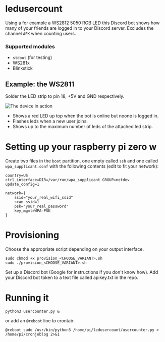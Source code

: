 # ledusercount

Using a for example a WS2812 5050 RGB LED this Discord bot shows how many of your friends are logged in to your Discord server. Excludes the channel ```AFK``` when counting users.

### Supported modules
* `stdout` (for testing)
* WS281x
* Blinkstick

## Example: the WS2811

Solder the LED strip to pin 18, +5V and GND respectively.

![The device in action](https://i.imgur.com/EIKJVU9m.jpg)

* Shows a red LED up top when the bot is online but noone is logged in.
* Flashes leds when a new user joins.
* Shows up to the maximum number of leds of the attached led strip.

# Setting up your raspberry pi zero w
Create two files in the `boot` partition, one empty called `ssh` and one called `wpa_supplicant.conf` with the following contents (edit to fit your network):
```
country=US
ctrl_interface=DIR=/var/run/wpa_supplicant GROUP=netdev
update_config=1

network={
    ssid="your_real_wifi_ssid"
    scan_ssid=1
    psk="your_real_password"
    key_mgmt=WPA-PSK
}
```

# Provisioning
Choose the appropriate script depending on your output interface.
```
sudo chmod +x provision_<CHOOSE_VARIANT>.sh
sudo ./provision_<CHOOSE_VARIANT>.sh
```
Set up a Discord bot (Google for instructions if you don't know how).
Add your Discord bot token to a text file called apikey.txt in the repo.

# Running it
```
python3 usercounter.py &
```
or add an `@reboot` line to crontab:
```
@reboot sudo /usr/bin/python3 /home/pi/ledusercount/usercounter.py > /home/pi/cronjoblog 2>&1
```
